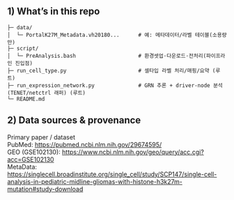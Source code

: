## 1) What’s in this repo
```text
├─ data/
│  └─ PortalK27M_Metadata.vh20180...      # 예: 메타데이터/라벨 테이블(소용량만)
├─ script/
│  └─ PreAnalysis.bash                    # 환경셋업·다운로드·전처리(파이프라인 진입점)
├─ run_cell_type.py                       # 셀타입 라벨 처리/매핑/요약 (루트)
├─ run_expression_network.py              # GRN 추론 + driver-node 분석(TENET/netctrl 래퍼) (루트)
└─ README.md
```
## 2) Data sources & provenance

Primary paper / dataset  
PubMed: https://pubmed.ncbi.nlm.nih.gov/29674595/  
GEO (GSE102130): https://www.ncbi.nlm.nih.gov/geo/query/acc.cgi?acc=GSE102130  
MetaData: https://singlecell.broadinstitute.org/single_cell/study/SCP147/single-cell-analysis-in-pediatric-midline-gliomas-with-histone-h3k27m-mutation#study-download  
